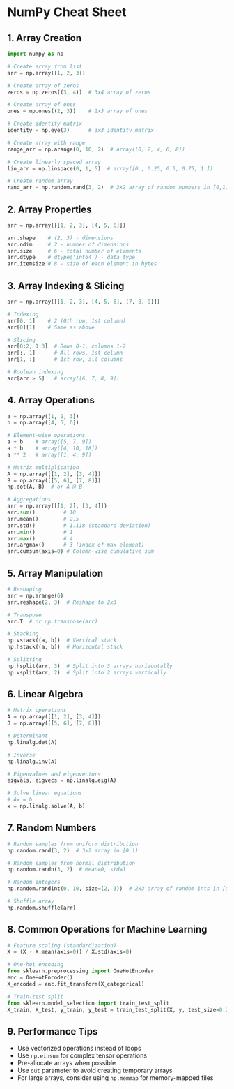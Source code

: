 # NumPy Cheat Sheet

## 1. Array Creation

```python
import numpy as np

# Create array from list
arr = np.array([1, 2, 3])

# Create array of zeros
zeros = np.zeros((3, 4))  # 3x4 array of zeros

# Create array of ones
ones = np.ones((2, 3))    # 2x3 array of ones

# Create identity matrix
identity = np.eye(3)      # 3x3 identity matrix

# Create array with range
range_arr = np.arange(0, 10, 2)  # array([0, 2, 4, 6, 8])

# Create linearly spaced array
lin_arr = np.linspace(0, 1, 5)  # array([0., 0.25, 0.5, 0.75, 1.])

# Create random array
rand_arr = np.random.rand(3, 2)  # 3x2 array of random numbers in [0,1)
```

## 2. Array Properties

```python
arr = np.array([[1, 2, 3], [4, 5, 6]])

arr.shape    # (2, 3) - dimensions
arr.ndim     # 2 - number of dimensions
arr.size     # 6 - total number of elements
arr.dtype    # dtype('int64') - data type
arr.itemsize # 8 - size of each element in bytes
```

## 3. Array Indexing & Slicing

```python
arr = np.array([[1, 2, 3], [4, 5, 6], [7, 8, 9]])

# Indexing
arr[0, 1]    # 2 (0th row, 1st column)
arr[0][1]    # Same as above

# Slicing
arr[0:2, 1:3]  # Rows 0-1, columns 1-2
arr[:, 1]      # All rows, 1st column
arr[1, :]      # 1st row, all columns

# Boolean indexing
arr[arr > 5]   # array([6, 7, 8, 9])
```

## 4. Array Operations

```python
a = np.array([1, 2, 3])
b = np.array([4, 5, 6])

# Element-wise operations
a + b    # array([5, 7, 9])
a * b    # array([4, 10, 18])
a ** 2   # array([1, 4, 9])

# Matrix multiplication
A = np.array([[1, 2], [3, 4]])
B = np.array([[5, 6], [7, 8]])
np.dot(A, B)  # or A @ B

# Aggregations
arr = np.array([[1, 2], [3, 4]])
arr.sum()         # 10
arr.mean()        # 2.5
arr.std()         # 1.118 (standard deviation)
arr.min()         # 1
arr.max()         # 4
arr.argmax()      # 3 (index of max element)
arr.cumsum(axis=0) # Column-wise cumulative sum
```

## 5. Array Manipulation

```python
# Reshaping
arr = np.arange(6)
arr.reshape(2, 3)  # Reshape to 2x3

# Transpose
arr.T  # or np.transpose(arr)

# Stacking
np.vstack((a, b))  # Vertical stack
np.hstack((a, b))  # Horizontal stack

# Splitting
np.hsplit(arr, 3)  # Split into 3 arrays horizontally
np.vsplit(arr, 2)  # Split into 2 arrays vertically
```

## 6. Linear Algebra

```python
# Matrix operations
A = np.array([[1, 2], [3, 4]])
B = np.array([[5, 6], [7, 8]])

# Determinant
np.linalg.det(A)

# Inverse
np.linalg.inv(A)

# Eigenvalues and eigenvectors
eigvals, eigvecs = np.linalg.eig(A)

# Solve linear equations
# Ax = b
x = np.linalg.solve(A, b)
```

## 7. Random Numbers

```python
# Random samples from uniform distribution
np.random.rand(3, 2)  # 3x2 array in [0,1)

# Random samples from normal distribution
np.random.randn(3, 2)  # Mean=0, std=1

# Random integers
np.random.randint(0, 10, size=(2, 3))  # 2x3 array of random ints in [0,10)

# Shuffle array
np.random.shuffle(arr)
```

## 8. Common Operations for Machine Learning

```python
# Feature scaling (standardization)
X = (X - X.mean(axis=0)) / X.std(axis=0)

# One-hot encoding
from sklearn.preprocessing import OneHotEncoder
enc = OneHotEncoder()
X_encoded = enc.fit_transform(X_categorical)

# Train-test split
from sklearn.model_selection import train_test_split
X_train, X_test, y_train, y_test = train_test_split(X, y, test_size=0.2)
```

## 9. Performance Tips

- Use vectorized operations instead of loops
- Use `np.einsum` for complex tensor operations
- Pre-allocate arrays when possible
- Use `out` parameter to avoid creating temporary arrays
- For large arrays, consider using `np.memmap` for memory-mapped files
